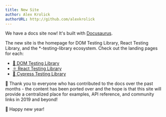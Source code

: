 ```yaml
---
title: New Site
author: Alex Krolick
authorURL: http://github.com/alexkrolick
---
```


We have a docs site now! It's built with [Docusaurus][docusaurus].

<!--truncate-->

The new site is the homepage for DOM Testing Library, React Testing Library, and
the \*-testing-library ecosystem. Check out the landing pages for each:

- [🐙 DOM Testing Library][dtl]
- [⚛️ React Testing Library][rtl]
- [🌲 Cypress Testing Library][ctl]

💯 Thank you to everyone who has contributed to the docs over the past months -
the content has been ported over and the hope is that this site will provide a
centralized place for examples, API reference, and community links in 2019 and
beyond!

🎉 Happy new year!

[docusaurus]: https://docusaurus.io
[dtl]: /
[rtl]: /react
[ctl]: /cypress
